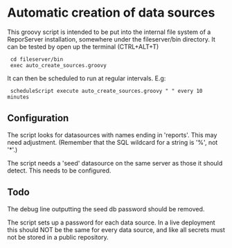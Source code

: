 Automatic creation of data sources
==================================

This groovy script is intended to be put into the internal file system of a ReporServer installation, somewhere under the fileserver/bin directory.
It can be tested by open up the terminal (CTRL+ALT+T)

     cd fileserver/bin
     exec auto_create_sources.groovy

It can then be scheduled to run at regular intervals. E.g:

     scheduleScript execute auto_create_sources.groovy " " every 10 minutes


## Configuration ##

The script looks for datasources with names ending in 'reports'. This may need adjustment. (Remember that the SQL wildcard for a string is '%', not '*'.)

The script needs a 'seed' datasource on the same server as those it should detect. This needs to be configured.

## Todo ##

The debug line outputting the seed db password should be removed.

The script sets up a password for each data source. In a live deployment this should NOT be the same for every data source, and like all secrets must not be stored in a public repository.


